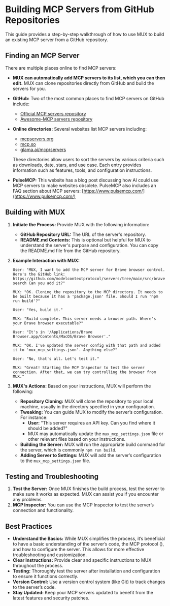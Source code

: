 # Building MCP Servers from GitHub Repositories

This guide provides a step-by-step walkthrough of how to use MUX to build an existing MCP server from a GitHub repository.

## **Finding an MCP Server**

There are multiple places online to find MCP servers:

-   **MUX can automatically add MCP servers to its list, which you can then edit.** MUX can clone repositories directly from GitHub and build the servers for you.
-   **GitHub:** Two of the most common places to find MCP servers on GitHub include:
    -   [Official MCP servers repository](https://github.com/modelcontextprotocol/servers)
    -   [Awesome-MCP servers repository](https://github.com/punkpeye/awesome-mcp-servers)
-   **Online directories:** Several websites list MCP servers including:

    -   [mcpservers.org](https://mcpservers.org/)
    -   [mcp.so](https://mcp.so/)
    -   [glama.ai/mcp/servers](https://glama.ai/mcp/servers)

    These directories allow users to sort the servers by various criteria such as downloads, date, stars, and use case. Each entry provides information such as features, tools, and configuration instructions.

-   **PulseMCP:** This website has a blog post discussing how AI could use MCP servers to make websites obsolete. PulseMCP also includes an FAQ section about MCP servers: [https://www.pulsemcp.com/](https://www.pulsemcp.com/)

## **Building with MUX**

1.  **Initiate the Process:** Provide MUX with the following information:
    -   **GitHub Repository URL:** The URL of the server's repository.
    -   **README.md Contents:** This is optional but helpful for MUX to understand the server's purpose and configuration. You can copy the README.md file from the GitHub repository.
2.  **Example Interaction with MUX:**

    ```
    User: "MUX, I want to add the MCP server for Brave browser control. Here's the GitHub link: https://github.com/modelcontextprotocol/servers/tree/main/src/brave-search Can you add it?"

    MUX: "OK. Cloning the repository to the MCP directory. It needs to be built because it has a 'package.json' file. Should I run 'npm run build'?"

    User: "Yes, build it."

    MUX: "Build complete. This server needs a browser path. Where's your Brave browser executable?"

    User: "It's in '/Applications/Brave Browser.app/Contents/MacOS/Brave Browser'."

    MUX: "OK. I've updated the server config with that path and added it to 'mux_mcp_settings.json'. Anything else?"

    User: "No, that's all. Let's test it."

    MUX: "Great! Starting the MCP Inspector to test the server connection. After that, we can try controlling the browser from MUX."
    ```

3.  **MUX's Actions:** Based on your instructions, MUX will perform the following:
    -   **Repository Cloning:** MUX will clone the repository to your local machine, usually in the directory specified in your configuration.
    -   **Tweaking:** You can guide MUX to modify the server’s configuration. For instance:
        -   **User:** "This server requires an API key. Can you find where it should be added?"
        -   MUX may automatically update the `mux_mcp_settings.json` file or other relevant files based on your instructions.
    -   **Building the Server:** MUX will run the appropriate build command for the server, which is commonly `npm run build`.
    -   **Adding Server to Settings:** MUX will add the server’s configuration to the `mux_mcp_settings.json` file.

## **Testing and Troubleshooting**

1.  **Test the Server:** Once MUX finishes the build process, test the server to make sure it works as expected. MUX can assist you if you encounter any problems.
2.  **MCP Inspector:** You can use the MCP Inspector to test the server’s connection and functionality.

## **Best Practices**

-   **Understand the Basics:** While MUX simplifies the process, it’s beneficial to have a basic understanding of the server’s code, the MCP protocol (), and how to configure the server. This allows for more effective troubleshooting and customization.
-   **Clear Instructions:** Provide clear and specific instructions to MUX throughout the process.
-   **Testing:** Thoroughly test the server after installation and configuration to ensure it functions correctly.
-   **Version Control:** Use a version control system (like Git) to track changes to the server’s code.
-   **Stay Updated:** Keep your MCP servers updated to benefit from the latest features and security patches.
